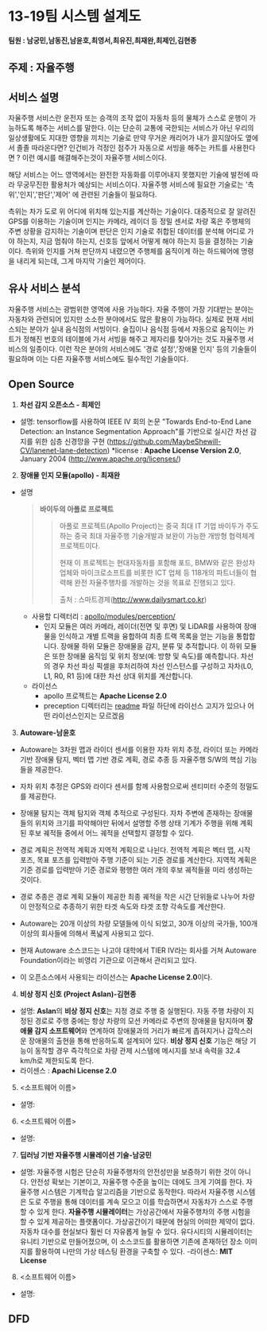 # 13-19팀 시스템 설계도

#### 팀원 : 남궁민,남동진,남윤호,최영서,최유진,최재완,최제인,김현종

## 주제 : 자율주행

## 서비스 설명

자율주행 서비스란 운전자 또는 승객의 조작 없이 자동차 등의 물체가 스스로 운행이 가능하도록 해주는 서비스를 말한다. 이는 단순히 교통에 국한되는 서비스가 아닌 우리의 일상생활에도 지대한 영향을 끼치는 기술로 만약 무거운 캐리어가 내가 끌지않아도 옆에서 졸졸 따라온다면? 인건비가 걱정인 점주가 자동으로 서빙을 해주는 카트를 사용한다면 ? 이런 예시를 해결해주는것이 자율주행 서비스이다.

해당 서비스는 어느 영역에서는 완전한 자동화를 이루어내지 못했지만 기술에 발전에 따라 무궁무진한 활용처가 예상되는 서비스이다. 자율주행 서비스에 필요한 기술로는 '측위','인지','판단','제어' 에 관련된 기술들이 필요하다.

측위는 차가 도로 위 어디에 위치해 있는지를 계산하는 기술이다. 대중적으로 잘 알려진 GPS를 이용하는 기술이며 인지는 카메라, 레이더 등 정밀 센서로 차량 혹은 주행체의 주변 상황을 감지하는 기술이며 판단은 인지 기술로 취합된 데이터를 분석해 어디로 가야 하는지, 지금 멈춰야 하는지, 신호등 앞에서 어떻게 해야 하는지 등을 결정하는 기술이다. 측위와 인지를 거쳐 판단까지 내렸으면 주행체를 움직이게 하는 하드웨어에 명령을 내리게 되는데, 그게 마지막 기술인 제어이다.

## 유사 서비스 분석

자율주행 서비스는 광범위한 영역에 사용 가능하다. 자율 주행이 가장 기대받는 분야는 자동차와 관련되어 있지만 소소한 분야에서도 많은 활용이 가능하다. 실제로 현재 서비스되는 분야가 실내 음식점의 서빙이다. 술집이나 음식점 등에서 자동으로 움직이는 카트가 정해진 번호의 테이블에 가서 서빙을 해주고 제자리를 찾아가는 것도 자율주행 서비스의 일종이다. 이런 작은 분야의 서비스에도 '경로 설정','장애물 인지' 등의 기술들이 필요하며 이는 다른 자율주행 서비스에도 필수적인 기술들이다.

## Open Source

1. **차선 감지 오픈소스 - 최제인**

  * 설명: tensorflow를 사용하여 IEEE IV 회의 논문 "Towards End-to-End Lane Detection: an Instance Segmentation Approach"를 기반으로 실시간 차선 감지를 위한 심층 신경망을 구현 (https://github.com/MaybeShewill-CV/lanenet-lane-detection)
    *license : **Apache License Version 2.0**, January 2004 (http://www.apache.org/licenses/)

2. **장애물 인지 모듈(apollo) - 최재완**

- 설명

  > **바이두의 아폴로 프로젝트**
  >
  > > 아폴로 프로젝트(Apollo Project)는 중국 최대 IT 기업 바이두가 주도하는 중국 최대 자율주행 기술개발과 보완이 가능한 개방형 협력체계 프로젝트이다.
  > >
  > > 현재 이 프로젝트는 현대자동차를 포함해 포드, BMW와 같은 완성차업체와 마이크로소프트를 비롯한 ICT 업체 등 118개의 파트너들이 협력해 완전 자율주행차를 개발하는 것을 목표로 진행되고 있다.
  > >
  > > 출처 : 스마트경제(http://www.dailysmart.co.kr)

  - 사용할 디렉터리 : [apollo/modules/perception/](https://github.com/ApolloAuto/apollo/tree/r5.5.0/modules/perception)
    - 인지 모듈은 여러 카메라, 레이더(전면 및 후면) 및 LiDAR를 사용하여 장애물을 인식하고 개별 트랙을 융합하여 최종 트랙 목록을 얻는 기능을 통합합니다. 장애물 하위 모듈은 장애물을 감지, 분류 및 추적합니다. 이 하위 모듈은 또한 장애물 움직임 및 위치 정보(예: 방향 및 속도)를 예측합니다. 차선의 경우 차선 파싱 픽셀을 후처리하여 차선 인스턴스를 구성하고 자차(L0, L1, R0, R1 등)에 대한 차선 상대 위치를 계산합니다.
      <br>
  - 라이선스
    - apollo 프로젝트는 **Apache License 2.0**
    - preception 디렉터리는 [readme](https://github.com/ApolloAuto/apollo/blob/r5.5.0/modules/perception/README.md) 파일 하단에 라이선스 고지가 있으나 어떤 라이선스인지는 모르겠음

3. **Autoware-남윤호**

  * Autoware는 3차원 맵과 라이더 센서를 이용한 자차 위치 추정, 라이더 또는 카메라 기반 장애물 탐지, 벡터 맵 기반 경로 계획, 경로 추종 등 자율주행 S/W의 핵심 기능들을 제공한다. 
  * 자차 위치 추정은 GPS와 라이다 센서를 함께 사용함으로써 센티미터 수준의 정밀도를 제공한다. 
  * 장애물 탐지는 객체 탐지와 객체 추적으로 구성된다. 자차 주변에 존재하는 장애물들의 위치와 크기를 파악해야만 뒤에서 설명할 주행 상태 기계가 주행을 위해 계획된 후보 궤적들 중에서 어느 궤적을 선택할지 결정할 수 있다.
  * 경로 계획은 전역적 계획과 지역적 계획으로 나뉜다. 전역적 계획은 벡터 맵, 시작 포즈, 목표 포즈를 입력받아 주행 기준이 되는 기준 경로를 계산한다. 지역적 계획은 기준 경로를 입력받아 기준 경로와 평행한 여러 개의 후보 궤적들을 미리 생성하는 것이다.
  * 경로 추종은 경로 계획 모듈이 제공한 최종 궤적을 작은 시간 단위들로 나누어 차량이 안정적으로 추종하기 위한 타겟 속도와 타겟 조향 각속도를 계산한다.

  *  Autoware는 20개 이상의 차량 모델들에 이식 되었고, 30개 이상의 국가들, 100개 이상의 회사들에 의해서 폭넓게 사용되고 있다. 
  * 현재 Autoware 소스코드는 나고야 대학에서 TIER IV라는 회사를 거쳐 Autoware Foundation이라는 비영리 기관으로 이관해서 관리되고 있다. 
  * 이 오픈소스에서 사용되는 라이선스는 **Apache License 2.0**이다.

4. **비상 정지 신호 (Project Aslan)-김현종**

- 설명: **Aslan**의 **비상 정지 신호**는 지정 경로 주행 중 실행된다. 자동 주행 차량이 지정된 경로로 주행 중에는 항상 차량의 모션 카메라로 주변의 장애물을 탐지하며 **장애물 감지 소프트웨어**와 연계하여 장애물과의 거리가 빠르게 좁혀지거나 갑작스러운 장애물의 출현을 통해 반응하도록 설계되어 있다.
  **비상 정지 신호** 기능은 해당 기능이 동작할 경우 즉각적으로 차량 관제 시스템에 메시지를 보내 속력을 32.4 km/h로 제한되도록 한다. 
- 라이센스 : **Apachi License 2.0**

5. <소프트웨어 이름>

- 설명:

6. <소프트웨어 이름>

- 설명:

7. **딥러닝 기반 자율주행 시뮬레이션 기술-남궁민**

- 설명: 자율주행 시험은 단순히 자율주행차의 안전성만을 보증하기 위한 것이 아니다. 안전성 확보는 기본이고, 자율주행 수준을 높이는 데에도 크게 기여를 한다.
자율주행 시스템은 기계학습 알고리즘을 기반으로 동작한다. 따라서 자율주행 시스템은 도로 주행을 통해 데이터를 계속 모으고 이를 학습하면서 자동차가 스스로 주행할 수 있게 한다.
**자율주행 시뮬레이터**는 가상공간에서 자율주행차의 주행 시험을 할 수 있게 제공하는 플랫폼이다.
가상공간이기 때문에 현실의 어떠한 제약이 없다. 자동차 대수를 현실보다 훨씬 더 자유롭게 늘릴 수 있다.
유다시티의 시뮬레이터는 유니티 기반으로 만들어졌으며, 이 소스코드를 활용하면 기존에 존재하던 장소 이미지를 활용하여 나만의 가상 테스팅 환경을 구축할 수 있다.
-라이센스: **MIT License**

8. <소프트웨어 이름>

- 설명:

## DFD
